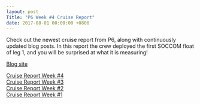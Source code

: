 ```yaml
---
layout: post
Title: "P6 Week #4 Cruise Report"
date: 2017-08-01 00:00:00 +0800
---
```

<style>
img + em {
 text-align: justify;
 display: block;
 padding-left: 2em;
 padding-right: 2em;
}
</style>
Check out the newest cruise report from P6, along with continuously updated blog posts. In this report the crew deployed the first SOCCOM float of leg 1, and you will be surprised at what it is measuring!

[Blog site](http://usgoship-p062017.blogspot.com)

[Cruise Report Week #4](https://usgoship.ucsd.edu/files/WeeklyReport04_P062017Leg1.pdf)    
[Cruise Report Week #3](https://usgoship.ucsd.edu/files/WeeklyReport03_P062017Leg1.pdf)    
[Cruise Report Week #2](https://usgoship.ucsd.edu/files/WeeklyReport02_P062017Leg1.pdf)    
[Cruise Report Week #1](https://usgoship.ucsd.edu/files/WeeklyReport01_P062017Leg1.pdf)    
